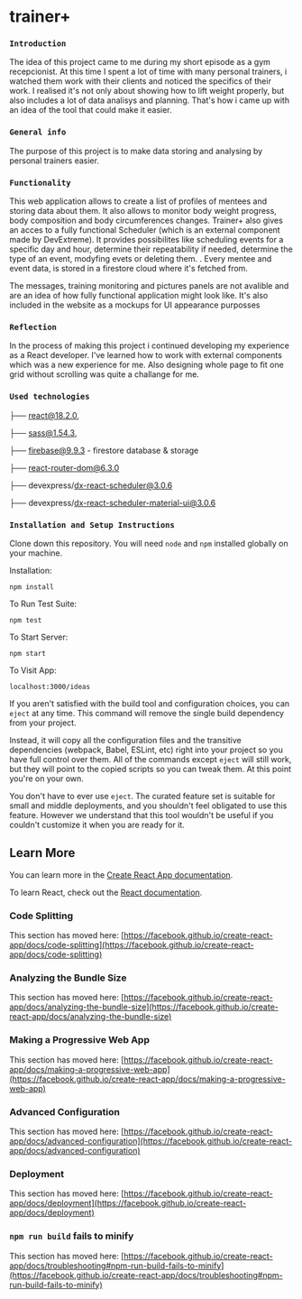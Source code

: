 # trainer+

### `Introduction`

The idea of this project came to me during my short episode as a gym recepcionist. At this time I spent a lot of time with many personal trainers, i watched them work with their clients and noticed the specifics of their work. I realised it's not only about showing how to lift weight properly, but also includes a lot of data analisys and planning. That's how i came up with an idea of the tool that could make it easier. 

### `General info`

The purpose of this project is to make data storing and analysing by personal trainers easier. 

### `Functionality`
This web application allows to create a list of profiles of mentees and storing data about them. It also allows to monitor body weight progress, body composition and body circumferences changes. Trainer+ also gives an acces to a fully functional Scheduler (which is an external component made by DevExtreme). It provides possibilites like scheduling events for a specific day and hour, determine their repeatability if needed, determine the type of an event, modyfing evets or deleting them. . 
Every mentee and event data, is stored in a firestore cloud where it's fetched from.

The messages, training monitoring and pictures panels are not avalible and are an idea of how fully functional application might look like. It's also included in the website as a mockups for UI appearance purposses

### `Reflection`

In the process of making this project i continued developing my experience as a React developer. I've learned how to work with external components which was a new experience for me. Also designing whole page to fit one grid without scrolling was quite a challange for me.  


### `Used technologies`

├── react@18.2.0,

├── sass@1.54.3,

├── firebase@9.9.3 - firestore database & storage

├── react-router-dom@6.3.0

├── devexpress/dx-react-scheduler@3.0.6

├── devexpress/dx-react-scheduler-material-ui@3.0.6

        
### `Installation and Setup Instructions`

Clone down this repository. You will need `node` and `npm` installed globally on your machine.  

Installation:

`npm install`  

To Run Test Suite:  

`npm test`  

To Start Server:

`npm start`  

To Visit App:

`localhost:3000/ideas`  


If you aren't satisfied with the build tool and configuration choices, you can `eject` at any time. This command will remove the single build dependency from your project.

Instead, it will copy all the configuration files and the transitive dependencies (webpack, Babel, ESLint, etc) right into your project so you have full control over them. All of the commands except `eject` will still work, but they will point to the copied scripts so you can tweak them. At this point you're on your own.

You don't have to ever use `eject`. The curated feature set is suitable for small and middle deployments, and you shouldn't feel obligated to use this feature. However we understand that this tool wouldn't be useful if you couldn't customize it when you are ready for it.

## Learn More

You can learn more in the [Create React App documentation](https://facebook.github.io/create-react-app/docs/getting-started).

To learn React, check out the [React documentation](https://reactjs.org/).

### Code Splitting

This section has moved here: [https://facebook.github.io/create-react-app/docs/code-splitting](https://facebook.github.io/create-react-app/docs/code-splitting)

### Analyzing the Bundle Size

This section has moved here: [https://facebook.github.io/create-react-app/docs/analyzing-the-bundle-size](https://facebook.github.io/create-react-app/docs/analyzing-the-bundle-size)

### Making a Progressive Web App

This section has moved here: [https://facebook.github.io/create-react-app/docs/making-a-progressive-web-app](https://facebook.github.io/create-react-app/docs/making-a-progressive-web-app)

### Advanced Configuration

This section has moved here: [https://facebook.github.io/create-react-app/docs/advanced-configuration](https://facebook.github.io/create-react-app/docs/advanced-configuration)

### Deployment

This section has moved here: [https://facebook.github.io/create-react-app/docs/deployment](https://facebook.github.io/create-react-app/docs/deployment)

### `npm run build` fails to minify

This section has moved here: [https://facebook.github.io/create-react-app/docs/troubleshooting#npm-run-build-fails-to-minify](https://facebook.github.io/create-react-app/docs/troubleshooting#npm-run-build-fails-to-minify)
